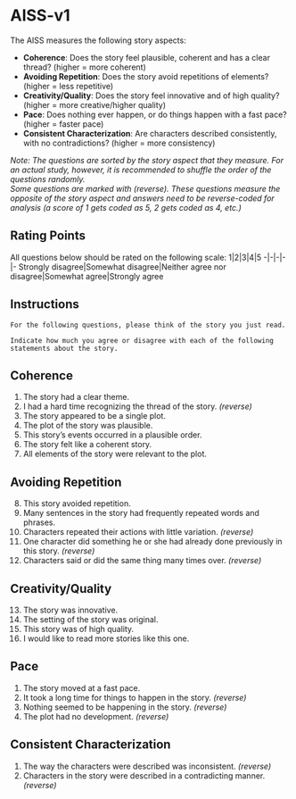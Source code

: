 # AISS-v1
The AISS measures the following story aspects:
* **Coherence**: Does the story feel plausible, coherent and has a clear thread? (higher = more coherent)
* **Avoiding Repetition**: Does the story avoid repetitions of elements? (higher = less repetitive)
* **Creativity/Quality**: Does the story feel innovative and of high quality? (higher = more creative/higher quality)
* **Pace**: Does nothing ever happen, or do things happen with a fast pace? (higher = faster pace)
* **Consistent Characterization**:  Are characters described consistently, with no contradictions? (higher = more consistency)

_Note: The questions are sorted by the story aspect that they measure. For an actual study, however, it is recommended to shuffle the order of the questions randomly.\
Some questions are marked with (reverse). These questions measure the opposite of the story aspect and answers need to be reverse-coded for analysis (a score of 1 gets coded as 5, 2 gets coded as 4, etc.)_

## Rating Points
All questions below should be rated on the following scale:
1|2|3|4|5
-|-|-|-|-
Strongly disagree|Somewhat disagree|Neither agree nor disagree|Somewhat agree|Strongly agree

## Instructions
```
For the following questions, please think of the story you just read.

Indicate how much you agree or disagree with each of the following statements about the story.
```

## Coherence
1. The story had a clear theme.
2. I had a hard time recognizing the thread of the story. _(reverse)_
3. The story appeared to be a single plot.
4. The plot of the story was plausible.
5. This story’s events occurred in a plausible order.
6. The story felt like a coherent story.
7. All elements of the story were relevant to the plot.
## Avoiding Repetition
8. This story avoided repetition.
9. Many sentences in the story had frequently repeated words and phrases.
10. Characters repeated their actions with little variation. _(reverse)_
11. One character did something he or she had already done previously in this story. _(reverse)_
12. Characters said or did the same thing many times over. _(reverse)_
## Creativity/Quality
13. The story was innovative.
14. The setting of the story was original.
15. This story was of high quality.
16. I would like to read more stories like this one.
## Pace
1.  The story moved at a fast pace.
2.  It took a long time for things to happen in the story. _(reverse)_
3.  Nothing seemed to be happening in the story. _(reverse)_
4.  The plot had no development. _(reverse)_
## Consistent Characterization
1.   The way the characters were described was inconsistent. _(reverse)_
2.   Characters in the story were described in a contradicting manner. _(reverse)_



